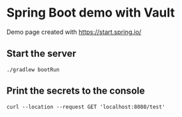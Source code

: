 # Spring Boot demo with Vault

Demo page created with https://start.spring.io/

## Start the server
`./gradlew bootRun`

## Print the secrets to the console
`curl --location --request GET 'localhost:8080/test'`
